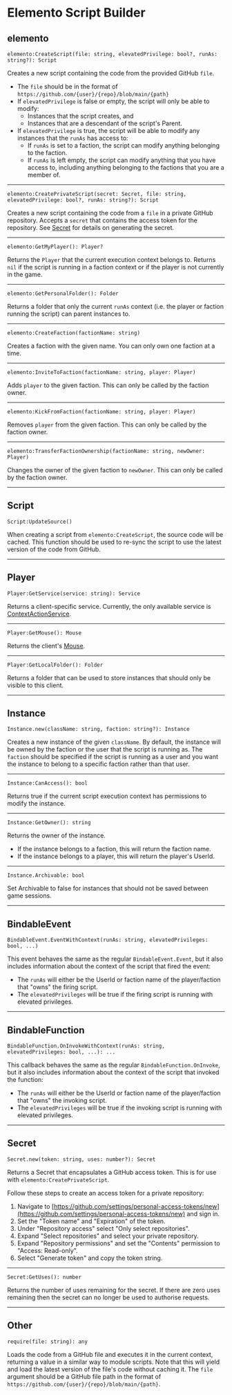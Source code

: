 # Elemento Script Builder

## elemento

`elemento:CreateScript(file: string, elevatedPrivilege: bool?, runAs: string?): Script`

Creates a new script containing the code from the provided GitHub `file`. 
- The `file` should be in the format of `https://github.com/{user}/{repo}/blob/main/{path}`
- If `elevatedPrivilege` is false or empty, the script will only be able to modify:
  - Instances that the script creates, and
  - Instances that are a descendant of the script's Parent.
- If `elevatedPrivilege` is true, the script will be able to modify any instances that the `runAs` has access to:
  - If `runAs` is set to a faction, the script can modify anything belonging to the faction.
  - If `runAs` is left empty, the script can modify anything that you have access to, including anything belonging to the factions that you are a member of.

---
`elemento:CreatePrivateScript(secret: Secret, file: string, elevatedPrivilege: bool?, runAs: string?): Script`

Creates a new script containing the code from a `file` in a private GitHub repository. Accepts a `secret` that contains the access token for the repository. See [Secret](https://github.com/mattscy/Elemento/blob/main/README.md#secret) for details on generating the secret.

---
`elemento:GetMyPlayer(): Player?`

Returns the `Player` that the current execution context belongs to. Returns `nil` if the script is running in a faction context or if the player is not currently in the game.

---
`elemento:GetPersonalFolder(): Folder`

Returns a folder that only the current `runAs` context (i.e. the player or faction running the script) can parent instances to.

---
`elemento:CreateFaction(factionName: string)`

Creates a faction with the given name. You can only own one faction at a time.

---
`elemento:InviteToFaction(factionName: string, player: Player)`

Adds `player` to the given faction. This can only be called by the faction owner.

---
`elemento:KickFromFaction(factionName: string, player: Player)`

Removes `player` from the given faction. This can only be called by the faction owner.

---
`elemento:TransferFactionOwnership(factionName: string, newOwner: Player)`

Changes the owner of the given faction to `newOwner`. This can only be called by the faction owner.

---
## Script

`Script:UpdateSource()`

When creating a script from `elemento:CreateScript`, the source code will be cached. This function should be used to re-sync the script to use the latest version of the code from GitHub.

---
## Player

`Player:GetService(service: string): Service`

Returns a client-specific service. Currently, the only available service is [ContextActionService](https://create.roblox.com/docs/reference/engine/classes/ContextActionService).

---
`Player:GetMouse(): Mouse`

Returns the client's [Mouse](https://create.roblox.com/docs/reference/engine/classes/Mouse).

---
`Player:GetLocalFolder(): Folder`

Returns a folder that can be used to store instances that should only be visible to this client.

---
## Instance
`Instance.new(className: string, faction: string?): Instance`

Creates a new instance of the given `className`. By default, the instance will be owned by the faction or the user that the script is running as. The `faction` should be specified if the script is running as a user and you want the instance to belong to a specific faction rather than that user.

---
`Instance:CanAccess(): bool`

Returns true if the current script execution context has permissions to modify the instance.

---
`Instance:GetOwner(): string`

Returns the owner of the instance. 
- If the instance belongs to a faction, this will return the faction name.
- If the instance belongs to a player, this will return the player's UserId.

---
`Instance.Archivable: bool`

Set Archivable to false for instances that should not be saved between game sessions.

---
## BindableEvent

`BindableEvent.EventWithContext(runAs: string, elevatedPrivileges: bool, ...)`

This event behaves the same as the regular `BindableEvent.Event`, but it also includes information about the context of the script that fired the event:
- The `runAs` will either be the UserId or faction name of the player/faction that "owns" the firing script.
- The `elevatedPrivileges` will be true if the firing script is running with elevated privileges.

---
## BindableFunction

`BindableFunction.OnInvokeWithContext(runAs: string, elevatedPrivileges: bool, ...): ...`

This callback behaves the same as the regular `BindableFunction.OnInvoke`, but it also includes information about the context of the script that invoked the function:
- The `runAs` will either be the UserId or faction name of the player/faction that "owns" the invoking script.
- The `elevatedPrivileges` will be true if the invoking script is running with elevated privileges.

---
## Secret

`Secret.new(token: string, uses: number?): Secret`

Returns a Secret that encapsulates a GitHub access token. This is for use with `elemento:CreatePrivateScript`.

Follow these steps to create an access token for a private repository:
1. Navigate to [https://github.com/settings/personal-access-tokens/new](https://github.com/settings/personal-access-tokens/new) and sign in.
2. Set the "Token name" and "Expiration" of the token.
3. Under "Repository access" select "Only select repositories".
4. Expand "Select repositories" and select your private repository.
5. Expand "Repository permissions" and set the "Contents" permission to "Access: Read-only".
6. Select "Generate token" and copy the token string.

---
`Secret:GetUses(): number`

Returns the number of uses remaining for the secret. If there are zero uses remaining then the secret can no longer be used to authorise requests.

---
## Other

`require(file: string): any`

Loads the code from a GitHub file and executes it in the current context, returning a value in a similar way to module scripts. Note that this will yield and load the latest version of the file's code without caching it. The `file` argument should be a GitHub file path in the format of `https://github.com/{user}/{repo}/blob/main/{path}`.
